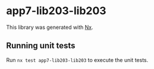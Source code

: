 # app7-lib203-lib203

This library was generated with [Nx](https://nx.dev).

## Running unit tests

Run `nx test app7-lib203-lib203` to execute the unit tests.

